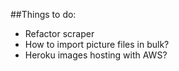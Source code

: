 ##Things to do:

- Refactor scraper
- How to import picture files in bulk?
- Heroku images hosting with AWS?